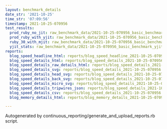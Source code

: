 ```yaml
---
layout: benchmark_details
date_str: '2021-10-25'
time_str: '07:09:56'
timestamp: 2021-10-25-070956
test_results:
  prod_ruby_no_jit: raw_benchmark_data/2021-10-25-070956_basic_benchmark_prod_ruby_no_jit.json
  prod_ruby_with_yjit: raw_benchmark_data/2021-10-25-070956_basic_benchmark_prod_ruby_with_yjit.json
  ruby_30_with_mjit: raw_benchmark_data/2021-10-25-070956_basic_benchmark_ruby_30_with_mjit.json
  yjit_stats: raw_benchmark_data/2021-10-25-070956_basic_benchmark_yjit_stats.json
reports:
  blog_speed_headline_html: reports/blog_speed_headline_2021-10-25-070956.html
  blog_speed_details_html: reports/blog_speed_details_2021-10-25-070956.html
  blog_speed_details_raw_details_html: reports/blog_speed_details_2021-10-25-070956.raw_details.html
  blog_speed_details_svg: reports/blog_speed_details_2021-10-25-070956.svg
  blog_speed_details_head_svg: reports/blog_speed_details_2021-10-25-070956.head.svg
  blog_speed_details_back_svg: reports/blog_speed_details_2021-10-25-070956.back.svg
  blog_speed_details_micro_svg: reports/blog_speed_details_2021-10-25-070956.micro.svg
  blog_speed_details_tripwires_json: reports/blog_speed_details_2021-10-25-070956.tripwires.json
  blog_speed_details_csv: reports/blog_speed_details_2021-10-25-070956.csv
  blog_memory_details_html: reports/blog_memory_details_2021-10-25-070956.html

---
```

Autogenerated by continuous_reporting/generate_and_upload_reports.rb script.
